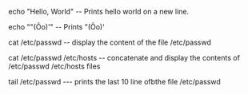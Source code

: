 


echo "Hello, World" -- Prints hello world on a new line.

echo "\"(Ôo)'"  -- Prints "(Ôo)'

cat /etc/passwd -- display the content of the file /etc/passwd


cat /etc/passwd /etc/hosts -- concatenate and display the contents of /etc/passwd /etc/hosts files


tail /etc/passwd --- prints the last 10 line ofbthe file /etc/passwd
